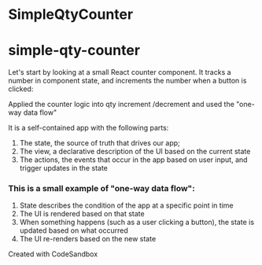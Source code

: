 # SimpleQtyCounter
# simple-qty-counter

Let's start by looking at a small React counter component. It tracks a number in component state, and increments the number when a button is clicked:

Applied the counter logic into qty increment /decrement and used the "one-way data flow"

It is a self-contained app with the following parts:

<ol>
<li>The state, the source of truth that drives our app;</li>
<li>The view, a declarative description of the UI based on the current state</li>
<li>The actions, the events that occur in the app based on user input, and trigger updates in the state</li>
</ol>
<h3> This is a small example of "one-way data flow":</h3>

<ol>
<li>State describes the condition of the app at a specific point in time</li>
<li>The UI is rendered based on that state</li>
<li>When something happens (such as a user clicking a button), the state is updated based on what occurred</li>
<li>The UI re-renders based on the new state</li>
</ol>

Created with CodeSandbox

